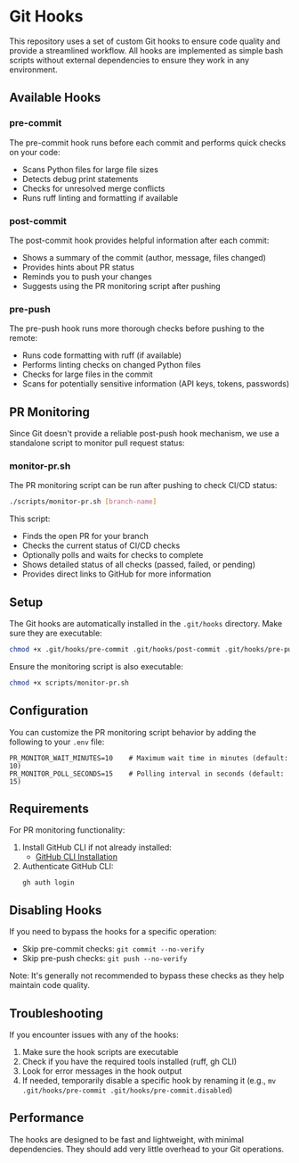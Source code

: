 # Git Hooks

This repository uses a set of custom Git hooks to ensure code quality and provide a streamlined workflow. All hooks are implemented as simple bash scripts without external dependencies to ensure they work in any environment.

## Available Hooks

### pre-commit
The pre-commit hook runs before each commit and performs quick checks on your code:

- Scans Python files for large file sizes
- Detects debug print statements
- Checks for unresolved merge conflicts
- Runs ruff linting and formatting if available

### post-commit
The post-commit hook provides helpful information after each commit:

- Shows a summary of the commit (author, message, files changed)
- Provides hints about PR status
- Reminds you to push your changes
- Suggests using the PR monitoring script after pushing

### pre-push
The pre-push hook runs more thorough checks before pushing to the remote:

- Runs code formatting with ruff (if available)
- Performs linting checks on changed Python files
- Checks for large files in the commit
- Scans for potentially sensitive information (API keys, tokens, passwords)

## PR Monitoring

Since Git doesn't provide a reliable post-push hook mechanism, we use a standalone script to monitor pull request status:

### monitor-pr.sh
The PR monitoring script can be run after pushing to check CI/CD status:

```bash
./scripts/monitor-pr.sh [branch-name]
```

This script:
- Finds the open PR for your branch
- Checks the current status of CI/CD checks
- Optionally polls and waits for checks to complete
- Shows detailed status of all checks (passed, failed, or pending)
- Provides direct links to GitHub for more information

## Setup

The Git hooks are automatically installed in the `.git/hooks` directory. Make sure they are executable:

```bash
chmod +x .git/hooks/pre-commit .git/hooks/post-commit .git/hooks/pre-push
```

Ensure the monitoring script is also executable:

```bash
chmod +x scripts/monitor-pr.sh
```

## Configuration

You can customize the PR monitoring script behavior by adding the following to your `.env` file:

```
PR_MONITOR_WAIT_MINUTES=10    # Maximum wait time in minutes (default: 10)
PR_MONITOR_POLL_SECONDS=15    # Polling interval in seconds (default: 15)
```

## Requirements

For PR monitoring functionality:

1. Install GitHub CLI if not already installed:
   - [GitHub CLI Installation](https://cli.github.com/manual/installation)
2. Authenticate GitHub CLI:
   ```
   gh auth login
   ```

## Disabling Hooks

If you need to bypass the hooks for a specific operation:

- Skip pre-commit checks: `git commit --no-verify`
- Skip pre-push checks: `git push --no-verify`

Note: It's generally not recommended to bypass these checks as they help maintain code quality.

## Troubleshooting

If you encounter issues with any of the hooks:

1. Make sure the hook scripts are executable
2. Check if you have the required tools installed (ruff, gh CLI)
3. Look for error messages in the hook output
4. If needed, temporarily disable a specific hook by renaming it (e.g., `mv .git/hooks/pre-commit .git/hooks/pre-commit.disabled`)

## Performance

The hooks are designed to be fast and lightweight, with minimal dependencies. They should add very little overhead to your Git operations. 